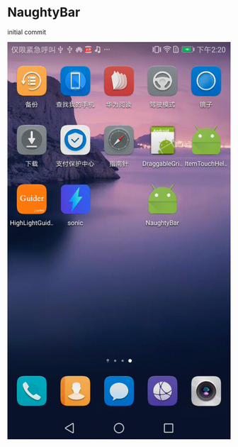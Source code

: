 # NaughtyBar
initial commit

![image](https://github.com/namezhouyu/NaughtyBar/blob/master/gif/bar.gif)
